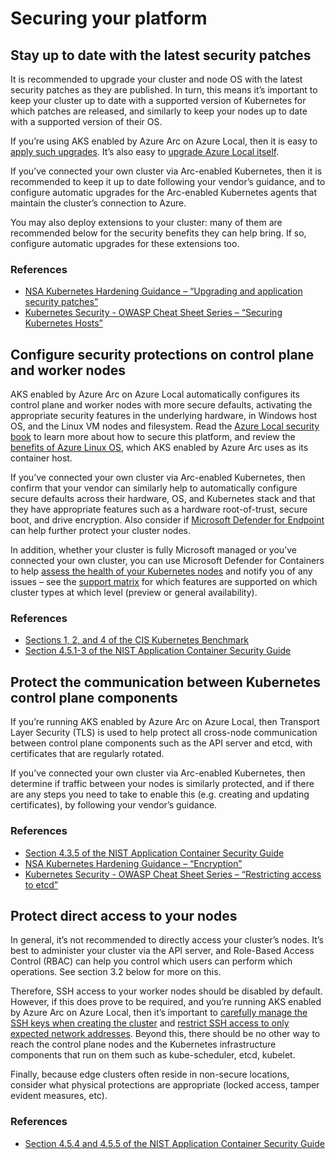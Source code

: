 # Securing your platform

## Stay up to date with the latest security patches

It is recommended to upgrade your cluster and node OS with the latest security patches as they are published. In turn, this means it’s important to keep your cluster up to date with a supported version of Kubernetes for which patches are released, and similarly to keep your nodes up to date with a supported version of their OS.

If you’re using AKS enabled by Azure Arc on Azure Local, then it is easy to [apply such upgrades](/azure/aks/aksarc/cluster-upgrade). It’s also easy to [upgrade Azure Local itself](/azure/azure-local/update/about-updates-23h2).

If you’ve connected your own cluster via Arc-enabled Kubernetes, then it is recommended to keep it up to date following your vendor’s guidance, and to configure automatic upgrades for the Arc-enabled Kubernetes agents that maintain the cluster’s connection to Azure.

You may also deploy extensions to your cluster: many of them are recommended below for the security benefits they can help bring. If so, configure automatic upgrades for these extensions too.

### References
* [NSA Kubernetes Hardening Guidance – “Upgrading and application security patches”](https://media.defense.gov/2022/Aug/29/2003066362/-1/-1/0/CTR_KUBERNETES_HARDENING_GUIDANCE_1.2_20220829.PDF)
* [Kubernetes Security - OWASP Cheat Sheet Series – “Securing Kubernetes Hosts”](https://cheatsheetseries.owasp.org/cheatsheets/Kubernetes_Security_Cheat_Sheet.html)

## Configure security protections on control plane and worker nodes

AKS enabled by Azure Arc on Azure Local automatically configures its control plane and worker nodes with more secure defaults, activating the appropriate security features in the underlying hardware, in Windows host OS, and the Linux VM nodes and filesystem. Read the [Azure Local security book](/azure/azure-local/concepts/security-features?view=azloc-24113) to learn more about how to secure this platform, and review the [benefits of Azure Linux OS](/azure/azure-linux/intro-azure-linux#azure-linux-container-host-key-benefits), which AKS enabled by Azure Arc uses as its container host.

If you’ve connected your own cluster via Arc-enabled Kubernetes, then confirm that your vendor can similarly help to automatically configure secure defaults across their hardware, OS, and Kubernetes stack and that they have appropriate features such as a hardware root-of-trust, secure boot, and drive encryption. Also consider if [Microsoft Defender for Endpoint](https://learn.microsoft.com/defender-endpoint/) can help further protect your cluster nodes.

In addition, whether your cluster is fully Microsoft managed or you’ve connected your own cluster, you can use Microsoft Defender for Containers to help [assess the health of your Kubernetes nodes](/azure/defender-for-cloud/kubernetes-nodes-va) and notify you of any issues – see the [support matrix](/azure/defender-for-cloud/support-matrix-defender-for-containers?tabs=azureva%2Carcrt%2Carcspm%2Carcnet) for which features are supported on which cluster types at which level (preview or general availability).

### References
* [Sections 1, 2, and 4 of the CIS Kubernetes Benchmark](https://www.cisecurity.org/benchmark/kubernetes)
* [Section 4.5.1-3 of the NIST Application Container Security Guide](https://csrc.nist.gov/pubs/sp/800/190/final)

## Protect the communication between Kubernetes control plane components

If you’re running AKS enabled by Azure Arc on Azure Local, then Transport Layer Security (TLS) is used to help protect all cross-node communication between control plane components such as the API server and etcd, with certificates that are regularly rotated.

If you’ve connected your own cluster via Arc-enabled Kubernetes, then determine if traffic between your nodes is similarly protected, and if there are any steps you need to take to enable this (e.g. creating and updating certificates), by following your vendor’s guidance.

### References
* [Section 4.3.5 of the NIST Application Container Security Guide](https://csrc.nist.gov/pubs/sp/800/190/final)
* [ NSA Kubernetes Hardening Guidance – “Encryption”](https://media.defense.gov/2022/Aug/29/2003066362/-1/-1/0/CTR_KUBERNETES_HARDENING_GUIDANCE_1.2_20220829.PDF)
* [Kubernetes Security - OWASP Cheat Sheet Series – “Restricting access to etcd”](https://cheatsheetseries.owasp.org/cheatsheets/Kubernetes_Security_Cheat_Sheet.html)

## Protect direct access to your nodes

In general, it’s not recommended to directly access your cluster’s nodes. It’s best to administer your cluster via the API server, and Role-Based Access Control (RBAC) can help you control which users can perform which operations. See section 3.2 below for more on this.

Therefore, SSH access to your worker nodes should be disabled by default. However, if this does prove to be required, and you’re running AKS enabled by Azure Arc on Azure Local, then it’s important to [carefully manage the SSH keys when creating the cluster](/azure/aks/aksarc/configure-ssh-keys) and [restrict SSH access to only expected network addresses](/azure/aks/hybrid/restrict-ssh-access). Beyond this, there should be no other way to reach the control plane nodes and the Kubernetes infrastructure components that run on them such as kube-scheduler, etcd, kubelet.

Finally, because edge clusters often reside in non-secure locations, consider what physical protections are appropriate (locked access, tamper evident measures, etc).

### References
* [Section 4.5.4 and 4.5.5 of the NIST Application Container Security Guide](https://csrc.nist.gov/pubs/sp/800/190/final)
